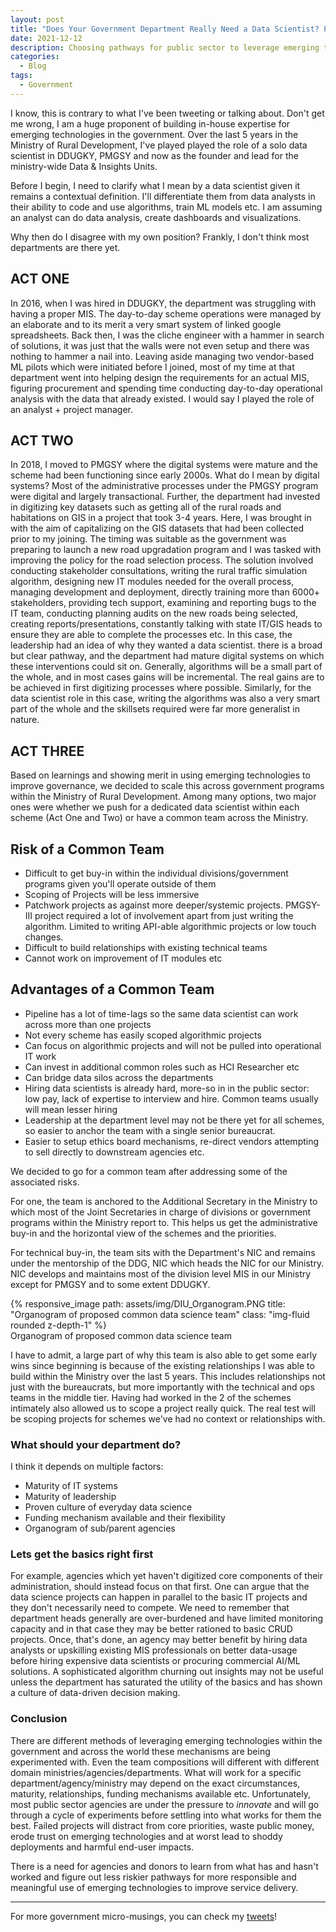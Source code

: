 ```yaml
---
layout: post
title: "Does Your Government Department Really Need a Data Scientist? Probably Not."
date: 2021-12-12
description: Choosing pathways for public sector to leverage emerging technologies.
categories:
  - Blog
tags:
  - Government
---
```


I know, this is contrary to what I've been tweeting or talking about. Don't get me wrong, I am a huge proponent of building in-house expertise for emerging technologies in the government. Over the last 5 years in the Ministry of Rural Development, I've played played the role of a solo data scientist in DDUGKY, PMGSY and now as the founder and lead for the ministry-wide Data & Insights Units. 

Before I begin, I need to clarify what I mean by a data scientist given it remains a contextual definition. I'll differentiate them from data analysts in their ability to code and use algorithms, train ML models etc. I am assuming an analyst can do data analysis, create dashboards and visualizations. 

Why then do I disagree with my own position?
Frankly, I don't think most departments are there yet. 

## ACT ONE
In 2016, when I was hired in DDUGKY, the department was struggling with having a proper MIS. The day-to-day scheme operations were managed by an elaborate and to its merit a very smart system of linked google spreadsheets. Back then, I was the cliche engineer with a hammer in search of solutions, it was just that the walls were not even setup and there was nothing to hammer a nail into. Leaving aside managing two vendor-based ML pilots which were initiated before I joined, most of my time at that department went into helping design the requirements for an actual MIS, figuring procurement and spending time conducting day-to-day operational analysis with the data that already existed. I would say I played the role of an analyst + project manager.

## ACT TWO
In 2018, I moved to PMGSY where the digital systems were mature and the scheme had been functioning since early 2000s. What do I mean by digital systems? Most of the administrative processes under the PMGSY program were digital and largely transactional. Further, the department had invested in digitizing key datasets such as getting all of the rural roads and habitations on GIS in a project that took 3-4 years. Here, I was brought in with the aim of capitalizing on the GIS datasets that had been collected prior to my joining. The timing was suitable as the government was preparing to launch a new road upgradation program and I was tasked with improving the policy for the road selection process. The solution involved conducting stakeholder consultations, writing the rural traffic simulation algorithm, designing new IT modules needed for the overall process, managing development and deployment, directly training more than 6000+ stakeholders, providing tech support, examining and reporting bugs to the IT team, conducting planning audits on the new roads being selected, creating reports/presentations, constantly talking with state IT/GIS heads to ensure they are able to complete the processes etc. In this case, the leadership had an idea of why they wanted a data scientist. there is a broad but clear pathway, and the department had mature digital systems on which these interventions could sit on. Generally, algorithms will be a small part of the whole, and in most cases gains will be incremental. The real gains are to be achieved in first digitizing processes where possible. Similarly, for the data scientist role in this case, writing the algorithms was also a very smart part of the whole and the skillsets required were far more generalist in nature.  

## ACT THREE
Based on learnings and showing merit in using emerging technologies to improve governance, we decided to scale this across government programs within the Ministry of Rural Development. Among many options, two major ones were whether we push for a dedicated data scientist within each scheme (Act One and Two) or have a common team across the Ministry. 


## Risk of a Common Team
- Difficult to get buy-in within the individual divisions/government programs given you'll operate outside of them
- Scoping of Projects will be less immersive 
- Patchwork projects as against more deeper/systemic projects. PMGSY-III project required a lot of involvement apart from just writing the algorithm. Limited to writing API-able algorithmic projects or low touch changes. 
- Difficult to build relationships with existing technical teams 
- Cannot work on improvement of IT modules etc
 

## Advantages of a Common Team
- Pipeline has a lot of time-lags so the same data scientist can work across more than one projects
- Not every scheme has easily scoped algorithmic projects 
- Can focus on algorithmic projects and will not be pulled into operational IT work
- Can invest in additional common roles such as HCI Researcher etc
- Can bridge data silos across the departments 
- Hiring data scientists is already hard, more-so in in the public sector: low pay, lack of expertise to interview and hire. Common teams usually will mean lesser hiring
- Leadership at the department level may not be there yet for all schemes, so easier to anchor the team with a single senior bureaucrat. 
- Easier to setup ethics board mechanisms, re-direct vendors attempting to sell directly to downstream agencies etc. 

We decided to go for a common team after addressing some of the associated risks.

For one, the team is anchored to the Additional Secretary in the Ministry to which most of the Joint Secretaries in charge of divisions or government programs within the Ministry report to. This helps us get the administrative buy-in and the horizontal view of the schemes and the priorities. 

For technical buy-in, the team sits with the Department's NIC and remains under the mentorship of the DDG, NIC which heads the NIC for our Ministry. NIC develops and maintains most of the division level MIS in our Ministry except for PMGSY and to some extent DDUGKY. 

<div class="row">
    <div class="col-sm mt-3 mt-md-0">
        {% responsive_image path: assets/img/DIU_Organogram.PNG title: "Organogram of proposed common data science team" class: "img-fluid rounded z-depth-1" %}
    </div>
</div>
<div class="caption">
    Organogram of proposed common data science team
</div>



I have to admit, a large part of why this team is also able to get some early wins since beginning is because of the existing relationships I was able to build within the Ministry over the last 5 years. This includes relationships not just with the bureaucrats, but more importantly with the technical and ops teams in the middle tier. Having had worked in the 2 of the schemes intimately also allowed us to scope a project really quick. The real test will be scoping projects for schemes we've had no context or relationships with. 

### What should your department do?
I think it depends on multiple factors:
- Maturity of IT systems
- Maturity of leadership
- Proven culture of everyday data science
- Funding mechanism available and their flexibility
- Organogram of sub/parent agencies

### Lets get the basics right first
For example, agencies which yet haven't digitized core components of their administration, should instead focus on that first. One can argue that the data science projects can happen in parallel to the basic IT projects and they don't necessarily need to compete. We need to remember that department heads generally are over-burdened and have limited monitoring capacity and in that case they may be better rationed to basic CRUD projects. Once,  that's done, an agency may better benefit by hiring data analysts or upskilling existing MIS professionals on better data-usage before hiring expensive data scientists or procuring commercial AI/ML solutions. A sophisticated algorithm churning out insights may not be useful unless the department has saturated the utility of the basics and has shown a culture of data-driven decision making.

### Conclusion

There are different methods of leveraging emerging technologies within the government and across the world these mechanisms are being experimented with. Even the team compositions will different with different domain ministries/agencies/departments. What will work for a specific department/agency/ministry may depend on the exact circumstances, maturity,  relationships, funding mechanisms available etc. Unfortunately, most public sector agencies are under the pressure to *innovate* and will go through a cycle of experiments before settling into what works for them the best. Failed projects will distract from core priorities, waste public money, erode trust on emerging technologies and at worst lead to shoddy deployments and harmful end-user impacts. 

There is a need for agencies and donors to learn from what has and hasn't worked and figure out less riskier pathways for more responsible and meaningful use of emerging technologies to improve service delivery.  

---
For more government micro-musings, you can check my [tweets](https://twitter.com/search?q=(%23sarkari)%20(from%3ANisarHogaya)&src=typed_query)!

